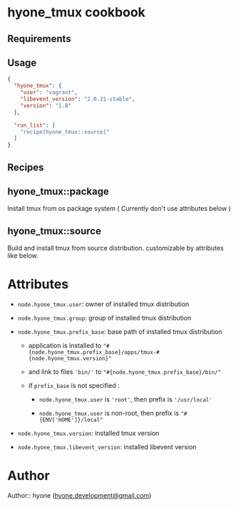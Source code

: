 # hyone_tmux cookbook

## Requirements

## Usage

```json
{
  "hyone_tmux": {
    "user": "vagrant",
    "libevent_version": "2.0.21-stable",
    "version": "1.8"
  },

  "run_list": [
    "recipe[hyone_tmux::source]"
  ]
}
```

## Recipes

## hyone_tmux::package

Install tmux from os package system
( Currently don't use attributes below )

## hyone_tmux::source

Build and install tmux from source distribution.
customizable by attributes like below.

# Attributes

- `node.hyone_tmux.user`: owner of installed tmux distribution

- `node.hyone_tmux.group`: group of installed tmux distribution

- `node.hyone_tmux.prefix_base`: base path of installed tmux distribution

    - application is installed to `"#{node.hyone_tmux.prefix_base}/apps/tmux-#{node.hyone_tmux.version}"`

    - and link to files `'bin/'` to `"#{node.hyone_tmux.prefix_base}/bin/"`

    - if `prefix_base` is not specified :

        - `node.hyone_tmux.user` is `'root'`, then prefix is `'/usr/local'`

        - `node.hyone_tmux.user` is non-root, then prefix is `"#{ENV['HOME']}/local"`

- `node.hyone_tmux.version`: installed tmux version

- `node.hyone_tmux.libevent_version`: installed libevent version

# Author

Author:: hyone (<hyone.development@gmail.com>)
